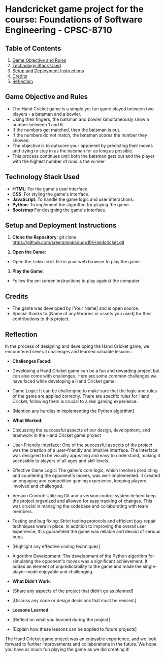 # Handcricket game project for the course: Foundations of Software Engineering - CPSC-8710

## Table of Contents
1. [Game Objective and Rules](#game-objective-and-rules)
2. [Technology Stack Used](#technology-stack-used)
3. [Setup and Deployment Instructions](#setup-and-deployment-instructions)
4. [Credits](#credits)
5. [Reflection](#reflection)

## Game Objective and Rules
- The Hand Cricket game is a simple yet fun game played between two players - a batsman and a bowler.
- Using their fingers, the batsman and bowler simultaneously show a number between 1 and 6.
- If the numbers get matched, then the batsman is out.
- If the numbers do not match, the batsman scores the number they showed.
- The objective is to outscore your opponent by predicting their moves and trying to stay in as the batsman for as long as possible.
- This process continues until both the batsman gets out and the player with the highest number of runs is the winner

## Technology Stack Used
- **HTML**: For the game's user interface.
- **CSS**: For styling the game's interface.
- **JavaScript**: To handle the game logic and user interactions.
- **Python**: To implement the algorithm for playing the game.
- **Bootstrap**:For designing the game's interface.

## Setup and Deployment Instructions
1. **Clone the Repository**: git clone https://github.com/sreerampaladugu10/Handcricket.git


2. **Open the Game**:
- Open the `index.html` file in your web browser to play the game.

3. **Play the Game**:
- Follow the on-screen instructions to play against the computer.

## Credits
- The game was developed by [Your Name] and is open source.
- Special thanks to [Name of any libraries or assets you used] for their contributions to this project.

## Reflection
In the process of designing and developing the Hand Cricket game, we encountered several challenges and learned valuable lessons:

- **Challenges Faced**:
- Developing a Hand Cricket game can be a fun and rewarding project but can also come with challenges. Here are some common challenges we have faced while developing a Hand Cricket game:
- Game Logic: It can be challenging to make sure that the logic and rules of the game are applied correctly. There are specific rules for Hand Cricket; following them is crucial to a real gaming experience.

- [Mention any hurdles in implementing the Python algorithm]

- **What Worked**:
- Discussing the successful aspects of our design, development, and teamwork in the Hand Cricket game project
- User-Friendly Interface: One of the successful aspects of the project was the creation of a user-friendly and intuitive interface. The interface was designed to be visually appealing and easy to understand, making it accessible to players of all ages and skill levels.
- Effective Game Logic: The game's core logic, which involves predicting and countering the opponent's moves, was well-implemented. It created an engaging and competitive gaming experience, keeping players involved and challenged.
- Version Control: Utilizing Git and a version control system helped keep the project organized and allowed for easy tracking of changes. This was crucial in managing the codebase and collaborating with team members.
- Testing and bug fixing: Strict testing protocols and efficient bug-repair techniques were in place. In addition to improving the overall user experience, this guaranteed the game was reliable and devoid of serious bugs.
- [Highlight any effective coding techniques]
- Algorithm Development: The development of the Python algorithm for simulating the opponent's moves was a significant achievement. It added an element of unpredictability to the game and made the single-player mode enjoyable and challenging.

- **What Didn't Work**:
- [Share any aspects of the project that didn't go as planned]
- [Discuss any code or design decisions that must be revised.]

- **Lessons Learned**:
- [Reflect on what you learned during the project]
- [Explain how these lessons can be applied to future projects]

The Hand Cricket game project was an enjoyable experience, and we look forward to further improvements and collaborations in the future. We hope you have as much fun playing the game as we did creating it!
